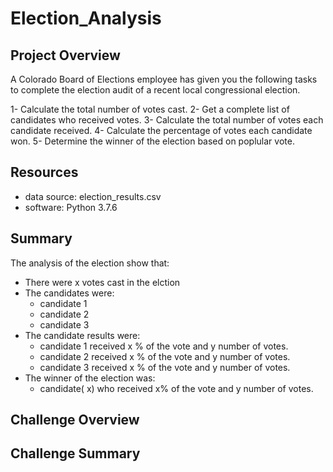 # Election_Analysis
## Project Overview
A Colorado Board of Elections employee has given you the following tasks to complete the election audit of a recent local congressional election. 

1- Calculate the total number of votes cast.
2- Get a complete list of candidates who received votes.
3- Calculate the total number of votes each candidate received.
4- Calculate the percentage of votes each candidate won.
5- Determine the winner of the election based on poplular vote.

## Resources
- data source: election_results.csv
- software: Python 3.7.6 

## Summary
The analysis of the election show that:
- There were x votes cast in the elction 
- The candidates were:
    - candidate 1
    - candidate 2
    - candidate 3
- The candidate results were:
    - candidate 1 received x % of the vote and y number of votes. 
    - candidate 2 received x % of the vote and y number of votes. 
    - candidate 3 received x % of the vote and y number of votes. 
- The winner of the election was:
    - candidate( x) who received x% of the vote and y number of votes. 

## Challenge Overview

## Challenge Summary 
